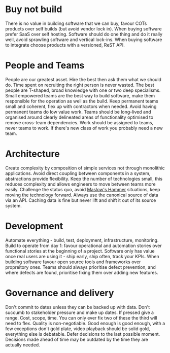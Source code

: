 # Buy not build

There is no value in building software that we can buy, favour COTs products over self builds (but avoid vendor lock in).
When buying software prefer SaaS over self hosting.
Software should do one thing and do it really well, avoid sprawling software and vertical lock-ins.
When buying software to integrate choose products with a versioned, ReST API.

# People and Teams

People are our greatest asset.  Hire the best then ask them what we should do.  Time spent on recruiting the right person is never wasted.
The best people are T-shaped, broad knowledge with one or two deep specialisms.
Small empowered teams are the best way to build software, make them responsible for the operation as well as the build.
Keep permanent teams small and coherent, flex up with contractors when needed.  Avoid having permanent teams do low value work.
Teams should be long-lived and organised around clearly delineated areas of functionality optimised to remove cross-team dependencies.
Work should be assigned to teams, never teams to work.  If there's new class of work you probably need a new team.

# Architecture

Create complexity by composition of simple services not through monolithic applications.
Avoid direct coupling between components in a system, abstractions provide flexibility.
Keep the number of technologies small, this reduces complexity and allows engineers to move between teams more easily.
Challenge the status quo, avoid [Maslow's Hammer](https://en.wikipedia.org/wiki/Law_of_the_instrument "Maslow's Hammer") situations, keep moving the technology forward.
Always use the canonical source of data via an API.  Caching data is fine but never lift and shift it out of its source system.

# Development

Automate everything - build, test, deployment, infrastructure, monitoring.
Build to operate from day 1: favour operational and automation stories over functional stories at the beginning of a project.
Software only has value once real users are using it - ship early, ship often, track your KPIs.
When building software favour open source tools and frameworks over propreitory ones.
Teams should always prioritise defect prevention, and where defects are found, prioritise fixing them over adding new features.

# Governance and delivery

Don't commit to dates unless they can be backed up with data.  Don't succumb to stakeholder pressure and make up dates.  If pressed give a range.
Cost, scope, time.  You can only ever fix two of these the third will need to flex.  Quality is non-negotiable.
Good enough is good enough, with a few exceptions don't gold plate, video playback should be solid gold, everything else is debatable.
Defer decisions to the last possible moment. Decisions made ahead of time may be outdated by the time they are actually needed.


